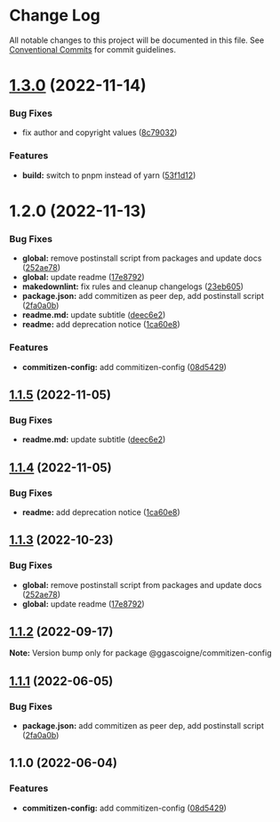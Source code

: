 # Change Log

All notable changes to this project will be documented in this file.
See [Conventional Commits](https://conventionalcommits.org) for commit guidelines.

# [1.3.0](https://github.com/ggascoigne/shareable-configs/compare/@ggascoigne/commitizen-config@1.2.0...@ggascoigne/commitizen-config@1.3.0) (2022-11-14)

### Bug Fixes

- fix author and copyright values ([8c79032](https://github.com/ggascoigne/shareable-configs/commit/8c79032a96db2bfe8b6db057751e78b0dfa52c7e))

### Features

- **build:** switch to pnpm instead of yarn ([53f1d12](https://github.com/ggascoigne/shareable-configs/commit/53f1d12bd3ab399e096d47a7909bf6e55f9dcabd))

# 1.2.0 (2022-11-13)

### Bug Fixes

- **global:** remove postinstall script from packages and update docs ([252ae78](https://github.com/ggascoigne/shareable-configs/commit/252ae787ec89902f130ee28d2af63255fdfabb4d))
- **global:** update readme ([17e8792](https://github.com/ggascoigne/shareable-configs/commit/17e879243244bf28136e24deef02522147abe451))
- **makedownlint:** fix rules and cleanup changelogs ([23eb605](https://github.com/ggascoigne/shareable-configs/commit/23eb605a42fd51ca0b5d24de781929a1662e634f))
- **package.json:** add commitizen as peer dep, add postinstall script ([2fa0a0b](https://github.com/ggascoigne/shareable-configs/commit/2fa0a0bd4bcdd59ac1fe673d0f77c7004d2c38ba))
- **readme.md:** update subtitle ([deec6e2](https://github.com/ggascoigne/shareable-configs/commit/deec6e206ca3c420a6997acd18fe4ecdfaf32cb0))
- **readme:** add deprecation notice ([1ca60e8](https://github.com/ggascoigne/shareable-configs/commit/1ca60e8adfe3d142fa68f63535294f453da3b276))

### Features

- **commitizen-config:** add commitizen-config ([08d5429](https://github.com/ggascoigne/shareable-configs/commit/08d5429bb3cda4b7f1128aacb8e05c20ada7311d))

## [1.1.5](https://github.com/ggascoigne/shareable-configs/compare/@ggascoigne/commitizen-config@1.1.4...@ggascoigne/commitizen-config@1.1.5) (2022-11-05)

### Bug Fixes

- **readme.md:** update subtitle ([deec6e2](https://github.com/ggascoigne/shareable-configs/commit/deec6e206ca3c420a6997acd18fe4ecdfaf32cb0))

## [1.1.4](https://github.com/ggascoigne/shareable-configs/compare/@ggascoigne/commitizen-config@1.1.3...@ggascoigne/commitizen-config@1.1.4) (2022-11-05)

### Bug Fixes

- **readme:** add deprecation notice ([1ca60e8](https://github.com/ggascoigne/shareable-configs/commit/1ca60e8adfe3d142fa68f63535294f453da3b276))

## [1.1.3](https://github.com/ggascoigne/shareable-configs/compare/@ggascoigne/commitizen-config@1.1.2...@ggascoigne/commitizen-config@1.1.3) (2022-10-23)

### Bug Fixes

- **global:** remove postinstall script from packages and update docs ([252ae78](https://github.com/ggascoigne/shareable-configs/commit/252ae787ec89902f130ee28d2af63255fdfabb4d))
- **global:** update readme ([17e8792](https://github.com/ggascoigne/shareable-configs/commit/17e879243244bf28136e24deef02522147abe451))

## [1.1.2](https://github.com/ggascoigne/shareable-configs/compare/@ggascoigne/commitizen-config@1.1.1...@ggascoigne/commitizen-config@1.1.2) (2022-09-17)

**Note:** Version bump only for package @ggascoigne/commitizen-config

## [1.1.1](https://github.com/ggascoigne/shareable-configs/compare/@ggascoigne/commitizen-config@1.1.0...@ggascoigne/commitizen-config@1.1.1) (2022-06-05)

### Bug Fixes

- **package.json:** add commitizen as peer dep, add postinstall script ([2fa0a0b](https://github.com/ggascoigne/shareable-configs/commit/2fa0a0bd4bcdd59ac1fe673d0f77c7004d2c38ba))

## 1.1.0 (2022-06-04)

### Features

- **commitizen-config:** add commitizen-config ([08d5429](https://github.com/ggascoigne/shareable-configs/commit/08d5429bb3cda4b7f1128aacb8e05c20ada7311d))
